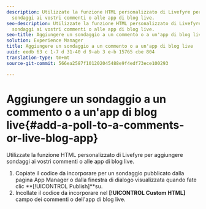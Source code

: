 ```yaml
---
description: Utilizzate la funzione HTML personalizzato di Livefyre per aggiungere
  sondaggi ai vostri commenti o alle app di blog live.
seo-description: Utilizzate la funzione HTML personalizzato di Livefyre per aggiungere
  sondaggi ai vostri commenti o alle app di blog live.
seo-title: Aggiungere un sondaggio a un commento o a un'app di blog live
solution: Experience Manager
title: Aggiungere un sondaggio a un commento o a un'app di blog live
uuid: eedb 63 c 1-7 d 31-40 d 9-ab 3 e-b 15765 cbe 804
translation-type: tm+mt
source-git-commit: 566ea2587f101202045488e9f4edf73ece100293

---
```



# Aggiungere un sondaggio a un commento o a un'app di blog live{#add-a-poll-to-a-comments-or-live-blog-app}

Utilizzate la funzione HTML personalizzato di Livefyre per aggiungere sondaggi ai vostri commenti o alle app di blog live.

1. Copiate il codice da incorporare per un sondaggio pubblicato dalla pagina App Manager o dalla finestra di dialogo visualizzata quando fate clic **[!UICONTROL Publish]**su.
1. Incollate il codice da incorporare nel **[!UICONTROL Custom HTML]** campo dei commenti o dell'app di blog live.
